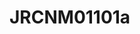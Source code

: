 <a name="material" />

# JRCNM01101a
<script type="application/ld+json">
  {
    "@context": "https://schema.org/",
    "@type": "ChemicalSubstance",
    "http://purl.org/dc/terms/conformsTo":
      {
        "@type": "CreativeWork",
        "@id": "https://bioschemas.org/profiles/ChemicalSubstance/0.4-RELEASE/"
      },
    "@id": "https://egonw.github.io/nanowiki/nanowiki381.html#material",
    "name": "JRCNM01101a",
    "sameAs": "http://127.0.0.1/mediawiki/index.php/Special:URIResolver/JRCNM01101a"
  }
</script>

